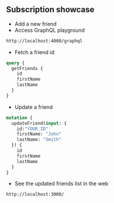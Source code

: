 ## Subscription showcase

* Add a new friend
* Access GraphQL playground
```bash
http://localhost:4000/graphql
```
* Fetch a friend id
```graphql
query {
  getFriends {
    id
    firstName
    lastName
  }
}
```
* Update a friend 
```graphql
mutation {
  updateFriend(input: {
    id:"YOUR_ID"
    firstName: "John"
    lastName: "Smith"
  }) {
    id
    firstName
    lastName
  }
}
```
* See the updated friends list in the web
```bash
http://localhost:3000/
```